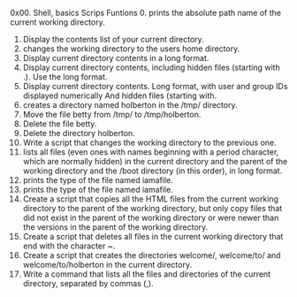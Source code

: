 0x00. Shell, basics
Scrips Funtions
0.  prints the absolute path name of the current working directory.
1. Display the contents list of your current directory.
2. changes the working directory to the users home directory.
3. Display current directory contents in a long format.
4. Display current directory contents, including hidden files (starting with .). Use the long format.
5. Display current directory contents. Long format, with user and group IDs displayed numerically And hidden files (starting with.
6. creates a directory named holberton in the /tmp/ directory.
7. Move the file betty from /tmp/ to /tmp/holberton.
8. Delete the file betty.
9. Delete the directory holberton.
10. Write a script that changes the working directory to the previous one.
11. lists all files (even ones with names beginning with a period character, which are normally hidden) in the current directory and the parent of the working directory and the /boot directory (in this order), in long format.
12. prints the type of the file named iamafile.
13. prints the type of the file named iamafile.
14. Create a script that copies all the HTML files from the current working directory to the parent of the working directory, but only copy files that did not exist in the parent of the working directory or were newer than the versions in the parent of the working directory.
15. Create a script that deletes all files in the current working directory that end with the character ~.
16. Create a script that creates the directories welcome/, welcome/to/ and welcome/to/holberton in the current directory.
17. Write a command that lists all the files and directories of the current directory, separated by commas (,).


 